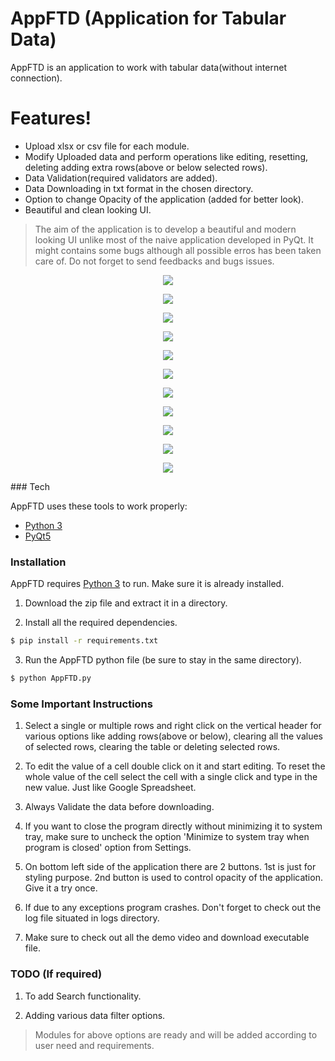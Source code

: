 # AppFTD (Application for Tabular Data)



AppFTD is an application to work with tabular data(without internet connection).


# Features!

  - Upload xlsx or csv file for each module.
  - Modify Uploaded data and perform operations like editing, resetting, deleting
  adding extra rows(above or below selected rows).
 - Data Validation(required validators are added).
 - Data Downloading in txt format in the chosen directory.
 - Option to change Opacity of the application (added for better look).
 - Beautiful and clean looking UI.


> The aim of the application is to develop a beautiful and modern
> looking UI unlike most of the naive application developed in PyQt.
> It might contains some bugs although all possible erros has been
> taken care of. Do not forget to send feedbacks and bugs issues.

<p align="center">
  <img src="/Screenshots/1.PNG">
</p>
<p align="center">
  <img src="/Screenshots/2.PNG">
</p>
<p align="center">
  <img src="/Screenshots/3.PNG">
</p>
<p align="center">
  <img src="/Screenshots/4.PNG" >
</p>
<p align="center">
  <img src="/Screenshots/5.PNG">
</p>
<p align="center">
  <img src="/Screenshots/6.PNG">
</p>
<p align="center">
  <img src="/Screenshots/7.PNG">
</p>
<p align="center">
  <img src="/Screenshots/8.PNG">
</p>
<p align="center">
  <img src="/Screenshots/9.PNG" >
</p>
<p align="center">
  <img src="/Screenshots/10.PNG">
</p>
<p align="center">
  <img src="/Screenshots/11.PNG">
</p>
### Tech

AppFTD uses these tools to work properly:

* [Python 3](https://www.python.org/)
* [PyQt5](https://www.riverbankcomputing.com/static/Docs/PyQt5/)



### Installation

AppFTD requires [Python 3](https://www.python.org/) to run. Make sure it is already installed.

1. Download the zip file and extract it in a directory.

2. Install all the required dependencies.
```sh
$ pip install -r requirements.txt
```
3. Run the AppFTD python file (be sure to stay in the same directory).
```sh
$ python AppFTD.py
```

### Some Important Instructions

1. Select a single or multiple rows and right click on the vertical header for various options
   like adding rows(above or below), clearing all the values of selected rows, clearing the table or
   deleting selected rows.

2. To edit the value of a cell double click on it and start editing. To reset the whole value of the cell
   select the cell with a single click and type in the new value. Just like Google Spreadsheet.

3. Always Validate the data before downloading.

4. If you want to close the program directly without minimizing it to system tray, make sure to uncheck
   the option 'Minimize to system tray when program is closed' option from Settings.

5. On bottom left side of the application there are 2 buttons. 1st is just for styling purpose. 2nd button
   is used to control opacity of the application. Give it a try once.

6. If due to any exceptions program crashes. Don't forget to check out the log file situated in logs
   directory.

7. Make sure to check out all the demo video and download executable file.


### TODO (If required)

1. To add Search functionality.

2. Adding various data filter options.


> Modules for above options are ready and will be added according to
  user need and requirements.
